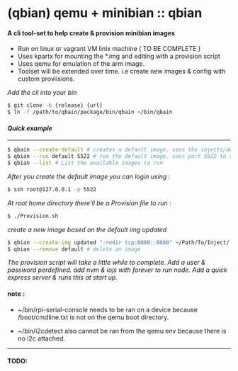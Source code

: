 # (qbian) qemu + minibian :: qbian

#### A cli tool-set to help create & provision minibian images

* Run on linux or vagrant VM linix machine ( TO BE COMPLETE )
* Uses kpartx for mounting the *.img and editing with a provision script
* Uses qemu for emulation of the arm image.
* Toolset will be extended over time. i.e create new images & config with custom proviisions.

_Add the cli into your bin_
```bash
$ git clone -b {release} {url}
$ ln -f /path/to/qbain/package/bin/qbain ~/bin/qbain
```

#### _Quick example_

---
```bash
$ qbain --create-default # creates a default image, uses the injects/default folder as injects
$ qbian --run default 5522 # run the default image, uses port 5522 to ssh
$ qbian --list # List the available images to run
```
_After you create the default image you can login using_ :
```bash
$ ssh root@127.0.0.1 -p 5522
```
_At root home directory there'll be a Provision file to run_ :
```bash
$ ./Provision.sh
```
_create a new image based on the default img updated_
```bash
$ qbian --create-img updated "-redir tcp:8080::8080" ~/Path/To/Inject/ 1G default # create new images using the default img
$ qbian --remove default # delete an image
```

_The provision script will take a little while to complete. Add a user & password perdefined. add nvm & iojs with forever to run node. Add a quick express server & runs this at start up._

#### note :

* ~/bin/rpi-serial-console needs to be ran on a device because /boot/cmdline.txt is not on the qemu boot directory.

* ~/bin/i2cdetect also cannot be ran from the qemu env because there is no i2c attached.
---

#### TODO:
